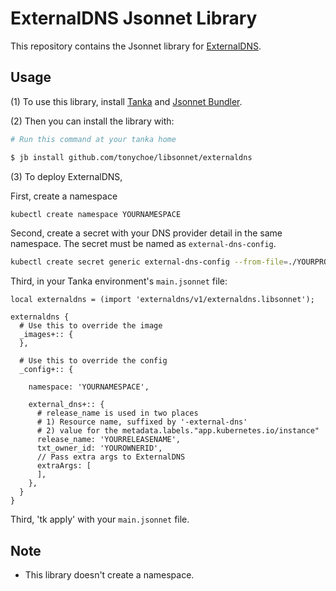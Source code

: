 # ExternalDNS Jsonnet Library

This repository contains the Jsonnet library for [ExternalDNS](https://github.com/kubernetes-sigs/external-dns).

## Usage

(1) To use this library, install [Tanka](https://tanka.dev/) and [Jsonnet Bundler](https://tanka.dev/install#jsonnet-bundler).

(2) Then you can install the library with:

```bash
# Run this command at your tanka home

$ jb install github.com/tonychoe/libsonnet/externaldns
```

(3) To deploy ExternalDNS, 

First, create a namespace
```bash
kubectl create namespace YOURNAMESPACE
```

Second, create a secret with your DNS provider detail in the same namespace. The secret must be named as `external-dns-config`.
``` bash
kubectl create secret generic external-dns-config --from-file=./YOURPROVIDER.yaml --namespace=YOURNAMESPACE
```

Third, in your Tanka environment's `main.jsonnet` file:

```jsonnet
local externaldns = (import 'externaldns/v1/externaldns.libsonnet');

externaldns {
  # Use this to override the image
  _images+:: {
  },

  # Use this to override the config
  _config+:: {

    namespace: 'YOURNAMESPACE',

    external_dns+:: {
      # release_name is used in two places
      # 1) Resource name, suffixed by '-external-dns'
      # 2) value for the metadata.labels."app.kubernetes.io/instance"
      release_name: 'YOURRELEASENAME',
      txt_owner_id: 'YOUROWNERID',
      // Pass extra args to ExternalDNS
      extraArgs: [
      ],
    },
  }
}
```

Third, 'tk apply' with your `main.jsonnet` file.

## Note

* This library doesn't create a namespace.

